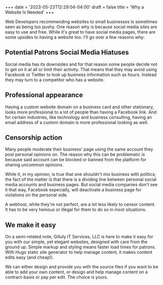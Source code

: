 +++
date = '2023-05-23T12:29:04-04:00'
draft = false
title = 'Why a Website Is Needed'
+++

Web Developers recommending websites to small businesses is sometimes seen as being too pushy. One reason why is because social media sites are easy to use and free. While it's great to have social media pages, there are some upsides to having a website too. I'll go over a few reasons why:

<!--more-->

## Potential Patrons Social Media Hiatuses

Social media has its downsides and for that reason some people decide not to get on it at all or limit their activity. That means that they may avoid using Facebook or Twitter to look up business information such as hours. Instead they may turn to a competitor who has a website.

## Professional appearance

Having a custom website domain on a business card and other stationary, looks more professional to a lot of people than having a Facebook link. And for certain industries, like technology and business consulting, having an email address of a custom domain is more professional looking as well.

## Censorship action

Many people moderate their business' page using the same account they post personal opinions on. The reason why this can be problematic is because said account can be blocked or banned from the platform for sharing uncommon opinions.

While it, in my opinion, is true that one shouldn't mix business with politics; the fact of the matter is that there is a dividing line between personal social media accounts and business pages. But social media companies don't see it that way, Facebook especially, will deactivate a business page for violations on the personal side.

A webhost, while they're not perfect, are a lot less likely to censor content. It has to be very heinous or illegal for them to do so in most situations.

## We make it easy

On a semi-related note, Gilluly IT Services, LLC is here to make it easy for you with our simple, yet elegant websites, designed with care from the ground up. Simple markup and styling means faster load times for patrons. With Hugo static site generator to help manage content, it makes content edits easy (and cheap!).

We can either design and provide you with the source files if you want to be able to add your own content, or design and help manage content on a contract-basis or pay per edit. The choice is yours.